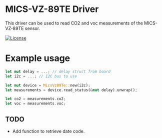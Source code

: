# MICS-VZ-89TE Driver

This driver can be used to read CO2 and voc measurements of the MICS-VZ-89TE sensor.

[![License](https://img.shields.io/badge/license-MIT%2FApache--2.0-blue.svg)](https://github.com/teamplayer3/mics-vz-89te)

# Example usage

```rust
let mut delay = ...; // delay struct from board
let i2c = ...; // I2C bus to use

let mut device = MicsVz89Te::new(i2c);
let measurements = device.read_status(&mut delay).unwrap();

let co2 = measurements.co2;
let voc = measurements.voc;
```

## TODO

* Add function to retrieve date code.